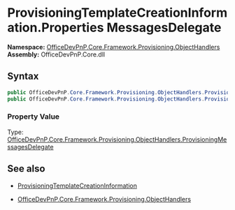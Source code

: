 # ProvisioningTemplateCreationInformation.Properties MessagesDelegate
**Namespace:** [OfficeDevPnP.Core.Framework.Provisioning.ObjectHandlers](OfficeDevPnP.Core.Framework.Provisioning.ObjectHandlers.md)  
**Assembly:** OfficeDevPnP.Core.dll  
## Syntax
```C#
public OfficeDevPnP.Core.Framework.Provisioning.ObjectHandlers.ProvisioningMessagesDelegate MessagesDelegate { get; }
public OfficeDevPnP.Core.Framework.Provisioning.ObjectHandlers.ProvisioningMessagesDelegate MessagesDelegate { set; }
```

### Property Value
Type: [OfficeDevPnP.Core.Framework.Provisioning.ObjectHandlers.ProvisioningMessagesDelegate](OfficeDevPnP.Core.Framework.Provisioning.ObjectHandlers.ProvisioningMessagesDelegate.md)  

## See also
- [ProvisioningTemplateCreationInformation](ProvisioningTemplateCreationInformation.md) 

- [OfficeDevPnP.Core.Framework.Provisioning.ObjectHandlers](OfficeDevPnP.Core.Framework.Provisioning.ObjectHandlers.md)
